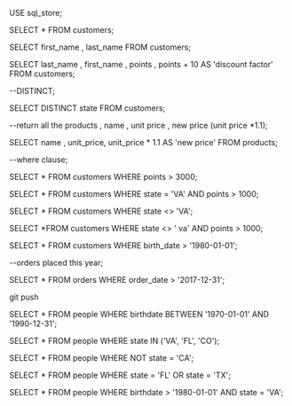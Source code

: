 USE sql_store;

SELECT * FROM customers;

SELECT first_name , last_name FROM customers;

SELECT last_name , first_name , points , points + 10 AS 'discount factor' FROM customers;	

--DISTINCT;

SELECT DISTINCT state FROM customers;

--return all the products , name , unit price , new price (unit price *1.1);

SELECT name , unit_price, unit_price * 1.1 AS 'new price' FROM products;

--where clause;

SELECT * FROM customers WHERE points > 3000;

SELECT * FROM customers WHERE state = 'VA' AND points > 1000;

SELECT * FROM customers WHERE state <> 'VA';

SELECT *FROM customers WHERE state <> ' va' AND points > 1000;

SELECT * FROM customers WHERE birth_date > '1980-01-01';

--orders placed this year;

SELECT * FROM orders WHERE order_date > '2017-12-31';

git push


SELECT * 
FROM people
WHERE birthdate BETWEEN '1970-01-01' AND '1990-12-31';

SELECT * 
FROM people
WHERE state IN ('VA', 'FL', 'CO');

SELECT * 
FROM people
WHERE NOT state = 'CA';

SELECT * 
FROM people
WHERE state = 'FL' 
   OR state = 'TX';  

SELECT * 
FROM people
WHERE birthdate > '1980-01-01' 
  AND state = 'VA';
